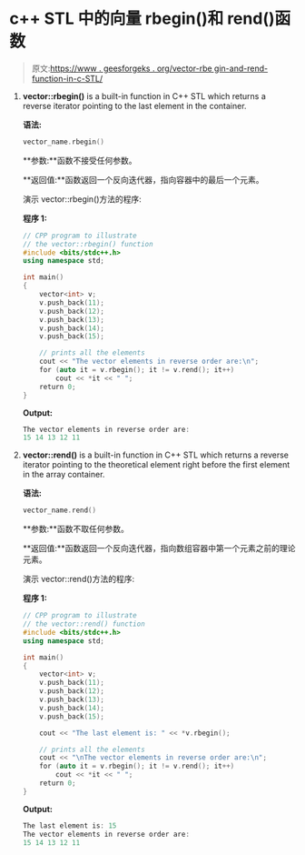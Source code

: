 # c++ STL 中的向量 rbegin()和 rend()函数

> 原文:[https://www . geesforgeks . org/vector-rbe gin-and-rend-function-in-c-STL/](https://www.geeksforgeeks.org/vector-rbegin-and-rend-function-in-c-stl/)

1.  **vector::rbegin()** is a built-in function in C++ STL which returns a reverse iterator pointing to the last element in the container.

    **语法:**

    ```cpp
    vector_name.rbegin()
    ```

    **参数:**函数不接受任何参数。

    **返回值:**函数返回一个反向迭代器，指向容器中的最后一个元素。

    演示 vector::rbegin()方法的程序:

    **程序 1:**

    ```cpp
    // CPP program to illustrate
    // the vector::rbegin() function
    #include <bits/stdc++.h>
    using namespace std;

    int main()
    {
        vector<int> v;
        v.push_back(11);
        v.push_back(12);
        v.push_back(13);
        v.push_back(14);
        v.push_back(15);

        // prints all the elements
        cout << "The vector elements in reverse order are:\n";
        for (auto it = v.rbegin(); it != v.rend(); it++)
            cout << *it << " ";
        return 0;
    }
    ```

    **Output:**

    ```cpp
    The vector elements in reverse order are:
    15 14 13 12 11

    ```

2.  **vector::rend()** is a built-in function in C++ STL which returns a reverse iterator pointing to the theoretical element right before the first element in the array container.

    **语法:**

    ```cpp
    vector_name.rend()
    ```

    **参数:**函数不取任何参数。

    **返回值:**函数返回一个反向迭代器，指向数组容器中第一个元素之前的理论元素。

    演示 vector::rend()方法的程序:

    **程序 1:**

    ```cpp
    // CPP program to illustrate
    // the vector::rend() function
    #include <bits/stdc++.h>
    using namespace std;

    int main()
    {
        vector<int> v;
        v.push_back(11);
        v.push_back(12);
        v.push_back(13);
        v.push_back(14);
        v.push_back(15);

        cout << "The last element is: " << *v.rbegin();

        // prints all the elements
        cout << "\nThe vector elements in reverse order are:\n";
        for (auto it = v.rbegin(); it != v.rend(); it++)
            cout << *it << " ";
        return 0;
    }
    ```

    **Output:**

    ```cpp
    The last element is: 15
    The vector elements in reverse order are:
    15 14 13 12 11

    ```